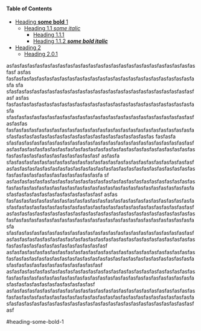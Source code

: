[TOC levels=1-3]: # "#### Table of Contents"
#### Table of Contents
- [Heading **some bold** 1](#heading-some-bold-1)
    - [Heading 1.1 _some italic_](#heading-11-some-italic)
        - [Heading 1.1.1](#heading-111)
        - [Heading 1.1.2  **_some bold italic_**](#heading-112--some-bold-italic)
- [Heading 2](#heading-2)
    - [Heading 2.0.1](#heading-201)

asfasfasfasfasfasfasfasfasfasfasfasfasfasfasfasfasfasfasfasfasfasfasfasfasfasf
asfas
fasfasfasfasfasfasfasfasfasfasfasfasfasfasfasfasfasfasfasfasfasfasfasfasfasfa
sfa
sfasfasfasfasfasfasfasfasfasfasfasfasfasfasfasfasfasfasfasfasfasfasfasfasfasf
asfas
fasfasfasfasfasfasfasfasfasfasfasfasfasfasfasfasfasfasfasfasfasfasfasfasfasfa
sfasfasfasfasfasfasfasfasfasfasfasfasfasfasfasfasfasfasfasfasfasfasfasfasfasfasfas
fasfasfasfasfasfasfasfasfasfasfasfasfasfasfasfasfasfasfasfasfasfasfasfasfasfasfasfasfasfasfasfasfasfasfasfasfasfasfasfasfasfasfasfas
fasfasfa
sfasfasfasfasfasfasfasfasfasfasfasfasfasfasfasfasfasfasfasfasfasfasfasfasfasfasfasfasfasfasfasfasfasfasfasfasfasfasfasfasfasfasfasfasfasfasfasfasfasfasfasfasfasfasfasfasfasfasfasfasfasf
asfasfa
sfasfasfasfasfasfasfasfasfasfasfasfasfasfasfasfasfasfasfasfasfasfasfasfasfasfasfasfasfasfasfasfasfasfasfasfasfasfasfasfasfasfasfasfasfasfasfasfasfasfasfasfasfasfasfasfasfasfasfasfasfasfa
sf
asfasfasfasfasfasfasfasfasfasfasfasfasfasfasfasfasfasfasfasfasfasfasfasfasfasfasfasfasfasfasfasfasfasfasfasfasfasfasfasfasfasfasfasfasfasfasfasfasfasfasfasfasfasfasfasfasfasfasfasfasfasf
asfas
fasfasfasfasfasfasfasfasfasfasfasfasfasfasfasfasfasfasfasfasfasfasfasfasfasfasfasfasfasfasfasfasfasfasfasfasfasfasfasfasfasfasfasfasfasfasfasfasfasfasfasfasfasfasfasfasfasfasfasfasfasfasfasfasfasfasfasfasfasfasfasfasfasfasfasfasfasfasfasfasfasfasfasfasfasfasfasfasfasfasfasfasfasfasfasfasfasfasfasfa
sfasfasfasfasfasfasfasfasfasfasfasfasfasfasfasfasfasfasfasfasfasfasfasfasfasfasfasfasfasfasfasfasfasfasfasfasfasfasfasfasfasfasfasfasfasfasfasfasfasfasfasfasfasfasfasfasfasfasfasfasfasfasf
asfasfasfasfasfasfasfasfasfasfasfasfasfasfasfasfasfasfasfasfasfasfasfasfasfasfasfasfasfasfasfasfasfasfasfasfasfasfasfasfasfasfasfasfasfasfasfasfasfasfasfasfasfasfasfasfasfasfasfasfasfasf
asfasfasfasfasfasfasfasfasfasfasfasfasfasfasfasfasfasfasfasfasfasfasfasfasfasfasfasfasfasfasfasfasfasfasfasfasfasfasfasfasfasfasfasfasfasfasfasfasfasfasfasfasfasfasfasfasfasfasfasfasf
asfasfasfasfasfasfasfasfasfasfasfasfasfasfasfasfasfasfasfasfasfasfasfasfasfasfasfasfasfasfasfasfasfasfasfasfasfasfasfasfasfasfasfasfasfasfasfasfasfasfasfasfasfasfasfasfasfasfasfasfasfasfasfasfasfasfasfasfasfasfasfasfasfasfasf

#heading-some-bold-1

